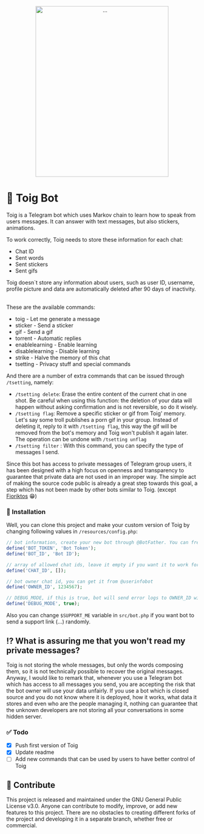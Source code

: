 <p align="center">
	<img src="https://i.imgur.com/Wul7sMI.png" height="450" width="350" alt="..." />
</p>

#  🐸 Toig Bot

Toig is a Telegram bot which uses Markov chain to learn how to speak from users messages. It can answer with text messages, but also stickers, animations.

To work correctly, Toig needs to store these information for each chat:
- Chat ID
- Sent words
- Sent stickers
- Sent gifs

Toig doesn`t store any information about users, such as user ID, username, profile picture
and data are automatically deleted after 90 days of inactivity.

 <br>
 These are the available commands:

- toig - Let me generate a message
- sticker - Send a sticker
- gif - Send a gif
- torrent - Automatic replies
- enablelearning - Enable learning
- disablelearning - Disable learning
- strike - Halve the memory of this chat
- tsetting - Privacy stuff and special commands

And there are a number of extra commands that can be issued through `/tsetting`, namely:

- `/tsetting delete`: Erase the entire content of the current chat in one shot. Be careful when using this function: the deletion of your data will happen without asking confirmation and is not reversible, so do it wisely.
- `/tsetting flag`:  Remove a specific sticker or gif from Toig' memory. Let's say some troll publishes a porn gif in your group. Instead of deleting it, reply to it with `/tsetting flag`, this way the gif will be removed from the bot's memory and Toig won't publish it again later. The operation can be undone with `/tsetting unflag`
- `/tsetting filter` : With this command, you can specify the type of messages I send.

Since this bot has access to private messages of Telegram group users, it has been designed with a high focus on openness and transparency to guarantee that private data are not used in an improper way. The simple act of making the source code public is already a great step towards this goal, a step which has not been made by other bots similar to Toig. (except [Fioriktos](https://github.com/FiorixF1/fioriktos-bot) 😁)



### 🔑 Installation

Well, you can clone this project and make your custom version of Toig by changing following values in `/resources/config.php`:

```php
// bot information, create your new bot through @BotFather. You can freely choose its name and profile picture, while as a list of commands, copy-paste the one at the top of this page
define('BOT_TOKEN', 'Bot Token'); 
define('BOT_ID', 'Bot ID');

// array of allowed chat ids, leave it empty if you want it to work for all chats
define('CHAT_ID', []);

// bot owner chat id, you can get it from @userinfobot
define('OWNER_ID', 1234567);

// DEBUG_MODE, if this is true, bot will send error logs to OWNER_ID with some deteils
define('DEBUG_MODE', true);

```

Also you can change `$SUPPORT_ME` variable in `src/bot.php` if you want bot to send a support link (...) randomly.

## ⁉️ What is assuring me that you won't read my private messages?
Toig is not storing the whole messages, but only the words composing them, so it is not technically possible to recover the original messages. Anyway, I would like to remark that, whenever you use a Telegram bot which has access to all messages you send, you are accepting the risk that the bot owner will use your data unfairly. If you use a bot which is closed source and you do not know where it is deployed, how it works, what data it stores and even who are the people managing it, nothing can guarantee that the unknown developers are not storing all your conversations in some hidden server.


### ✅ Todo
- [x] Push first version of Toig
- [x] Update readme
- [ ] Add new commands that can be used by users to have better control of Toig

## 🤝 Contribute
This project is released and maintained under the GNU General Public License v3.0. Anyone can contribute to modify, improve, or add new features to this project. There are no obstacles to creating different forks of the project and developing it in a separate branch, whether free or commercial.
